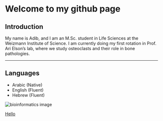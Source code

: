# Welcome to my github page

## Introduction
My name is Adib, and I am an M.Sc. student in Life Sciences at the Weizmann Institute of Science.
I am currently doing my first rotation in Prof. Ari Elson’s lab, where we study osteoclasts and their role in bone pathologies.

---

## Languages
- Arabic (Native)
- English (Fluent)
- Hebrew (Fluent)

![bioinformatics image](https://www.icgeb.org/wp-content/uploads/2023/01/Genomic-analysis-488977381.png)


[Hello](./Hello.md)
